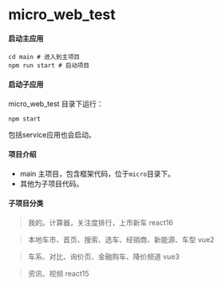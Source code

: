 # micro_web_test

#### 启动主应用
```shell script
cd main # 进入到主项目
npm run start # 启动项目
```

#### 启动子应用
micro_web_test 目录下运行：

```shell script
npm start 
```
包括service应用也会启动。

#### 项目介绍

- main 主项目，包含框架代码，位于`micro`目录下。
- 其他为子项目代码。 


#### 子项目分类
> 我的。计算器，关注度排行，上市新车 react16

> 本地车市、首页、搜索、选车、经销商、新能源、车型   vue2

> 车系、对比、询价页、金融购车、降价频道  vue3

> 资讯、视频  react15
